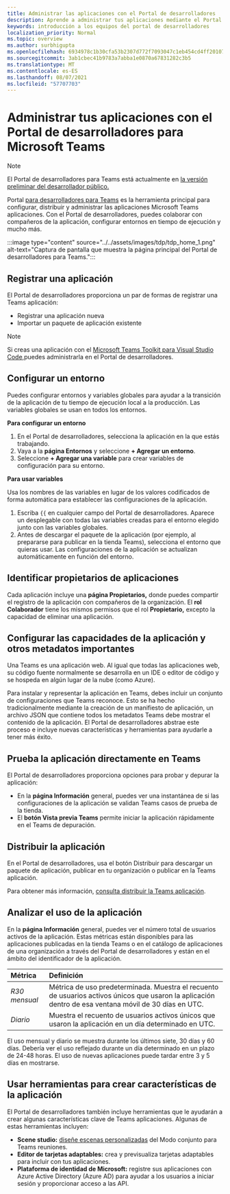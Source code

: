 ```yaml
---
title: Administrar las aplicaciones con el Portal de desarrolladores
description: Aprende a administrar tus aplicaciones mediante el Portal de desarrolladores para Microsoft Teams.
keywords: introducción a los equipos del portal de desarrolladores
localization_priority: Normal
ms.topic: overview
ms.author: surbhigupta
ms.openlocfilehash: 6934978c1b30cfa53b2307d772f7093047c1eb454cd4ff2010767b8d5e270bb9
ms.sourcegitcommit: 3ab1cbec41b9783a7abba1e0870a67831282c3b5
ms.translationtype: MT
ms.contentlocale: es-ES
ms.lasthandoff: 08/07/2021
ms.locfileid: "57707703"
---
```

# <a name="manage-your-apps-with-the-developer-portal-for-microsoft-teams"></a>Administrar tus aplicaciones con el Portal de desarrolladores para Microsoft Teams

> [!NOTE]
> El Portal de desarrolladores para Teams está actualmente en [la versión preliminar del desarrollador público.](~/resources/dev-preview/developer-preview-intro.md)

Portal <a href="https://dev.teams.microsoft.com" target="_blank">para desarrolladores para Teams</a> es la herramienta principal para configurar, distribuir y administrar las aplicaciones Microsoft Teams aplicaciones. Con el Portal de desarrolladores, puedes colaborar con compañeros de la aplicación, configurar entornos en tiempo de ejecución y mucho más.

:::image type="content" source="../../assets/images/tdp/tdp_home_1.png" alt-text="Captura de pantalla que muestra la página principal del Portal de desarrolladores para Teams.":::

## <a name="register-an-app"></a>Registrar una aplicación

El Portal de desarrolladores proporciona un par de formas de registrar una Teams aplicación:

* Registrar una aplicación nueva
* Importar un paquete de aplicación existente

> [!NOTE]
> Si creas una aplicación con el [Microsoft Teams Toolkit para Visual Studio Code,](https://marketplace.visualstudio.com/items?itemName=TeamsDevApp.ms-teams-vscode-extension)puedes administrarla en el Portal de desarrolladores.

## <a name="set-up-an-environment"></a>Configurar un entorno

Puedes configurar entornos y variables globales para ayudar a la transición de la aplicación de tu tiempo de ejecución local a la producción. Las variables globales se usan en todos los entornos.

**Para configurar un entorno**

1. En el Portal de desarrolladores, selecciona la aplicación en la que estás trabajando.
2. Vaya a la **página Entornos** y seleccione **+ Agregar un entorno**.
3. Seleccione **+ Agregar una variable** para crear variables de configuración para su entorno.

**Para usar variables**

Usa los nombres de las variables en lugar de los valores codificados de forma automática para establecer las configuraciones de la aplicación.

1. Escriba `{{` en cualquier campo del Portal de desarrolladores. Aparece un desplegable con todas las variables creadas para el entorno elegido junto con las variables globales.  
1. Antes de descargar el paquete de la aplicación (por ejemplo, al prepararse para publicar en la tienda Teams), selecciona el entorno que quieras usar. Las configuraciones de la aplicación se actualizan automáticamente en función del entorno. 

## <a name="identify-app-owners"></a>Identificar propietarios de aplicaciones

Cada aplicación incluye una **página Propietarios,** donde puedes compartir el registro de la aplicación con compañeros de la organización. El **rol Colaborador** tiene los mismos permisos que el rol **Propietario,** excepto la capacidad de eliminar una aplicación.

## <a name="configure-your-apps-capabilities-and-other-important-metadata"></a>Configurar las capacidades de la aplicación y otros metadatos importantes

Una Teams es una aplicación web. Al igual que todas las aplicaciones web, su código fuente normalmente se desarrolla en un IDE o editor de código y se hospeda en algún lugar de la nube (como Azure).

Para instalar y representar la aplicación en Teams, debes incluir un conjunto de configuraciones que Teams reconoce. Esto se ha hecho tradicionalmente mediante la creación de un manifiesto de aplicación, un archivo JSON que contiene todos los metadatos Teams debe mostrar el contenido de la aplicación. El Portal de desarrolladores abstrae este proceso e incluye nuevas características y herramientas para ayudarle a tener más éxito.

## <a name="test-your-app-directly-in-teams"></a>Prueba la aplicación directamente en Teams

El Portal de desarrolladores proporciona opciones para probar y depurar la aplicación:

* En la **página Información** general, puedes ver una instantánea de si las configuraciones de la aplicación se validan Teams casos de prueba de la tienda.
* El **botón Vista previa Teams** permite iniciar la aplicación rápidamente en el Teams de depuración.

## <a name="distribute-your-app"></a>Distribuir la aplicación

En el Portal de  desarrolladores, usa el botón Distribuir para descargar un paquete de aplicación, publicar en tu organización o publicar en la Teams aplicación.

Para obtener más información, [consulta distribuir la Teams aplicación](~/concepts/deploy-and-publish/apps-publish-overview.md).

## <a name="analyze-your-apps-usage"></a>Analizar el uso de la aplicación

En la **página Información** general, puedes ver el número total de usuarios activos de la aplicación. Estas métricas están disponibles para las aplicaciones publicadas en la tienda Teams o en el catálogo de aplicaciones de una organización a través del Portal de desarrolladores y están en el ámbito del identificador de la aplicación.

| Métrica | Definición |
| :-----------------------| :------------------------------------------------------------------------------------------------------|
| *R30 mensual* | Métrica de uso predeterminada. Muestra el recuento de usuarios activos únicos que usaron la aplicación dentro de esa ventana móvil de 30 días en UTC. |
| *Diario* | Muestra el recuento de usuarios activos únicos que usaron la aplicación en un día determinado en UTC. |

El uso mensual y diario se muestra durante los últimos siete, 30 días y 60 días. Debería ver el uso reflejado durante un día determinado en un plazo de 24-48 horas. El uso de nuevas aplicaciones puede tardar entre 3 y 5 días en mostrarse.

## <a name="use-tools-to-create-app-features"></a>Usar herramientas para crear características de la aplicación

El Portal de desarrolladores también incluye herramientas que le ayudarán a crear algunas características clave de Teams aplicaciones. Algunas de estas herramientas incluyen:

* **Scene studio:** [diseñe escenas personalizadas](~/apps-in-teams-meetings/teams-together-mode.md) del Modo conjunto para Teams reuniones.
* **Editor de tarjetas adaptables:** crea y previsualiza tarjetas adaptables para incluir con tus aplicaciones.
* **Plataforma de identidad de Microsoft:** registre sus aplicaciones con Azure Active Directory (Azure AD) para ayudar a los usuarios a iniciar sesión y proporcionar acceso a las API.
